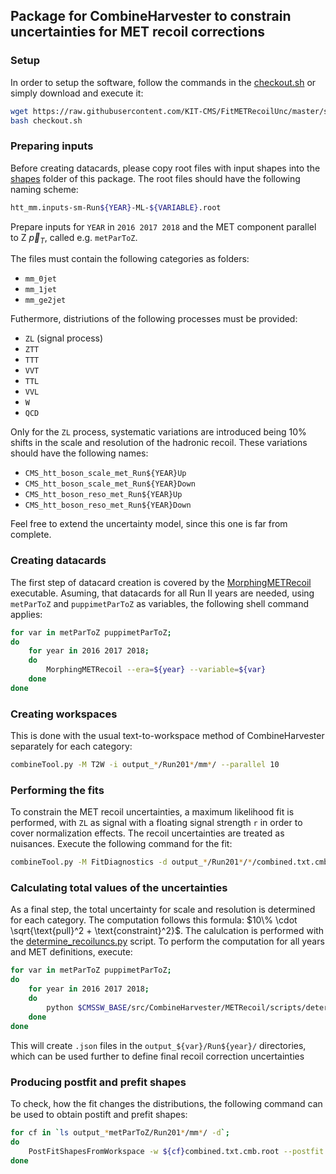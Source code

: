 ## Package for CombineHarvester to constrain uncertainties for MET recoil corrections

### Setup

In order to setup the software, follow the commands in the [checkout.sh](https://github.com/KIT-CMS/FitMETRecoilUnc/blob/master/scripts/checkout.sh) or simply download and execute it:

```bash
wget https://raw.githubusercontent.com/KIT-CMS/FitMETRecoilUnc/master/scripts/checkout.sh
bash checkout.sh
```

### Preparing inputs

Before creating datacards, please copy root files with input shapes into the [shapes](https://github.com/KIT-CMS/FitMETRecoilUnc/blob/master/shapes/) folder of this package. The root files should have the following naming scheme:

```bash
htt_mm.inputs-sm-Run${YEAR}-ML-${VARIABLE}.root
```
Prepare inputs for `YEAR` in `2016 2017 2018` and the MET component parallel to Z $`\vec{p}_{T}`$, called e.g. `metParToZ`.

The files must contain the following categories as folders:
 * `mm_0jet`
 * `mm_1jet`
 * `mm_ge2jet`

Futhermore, distriutions of the following processes must be provided:

 * `ZL` (signal process)
 * `ZTT`
 * `TTT`
 * `VVT`
 * `TTL`
 * `VVL`
 * `W`
 * `QCD`

Only for the `ZL` process, systematic variations are introduced being 10% shifts in the scale and resolution of the hadronic recoil. These variations should have the following names:

 * `CMS_htt_boson_scale_met_Run${YEAR}Up`
 * `CMS_htt_boson_scale_met_Run${YEAR}Down`
 * `CMS_htt_boson_reso_met_Run${YEAR}Up`
 * `CMS_htt_boson_reso_met_Run${YEAR}Down`

Feel free to extend the uncertainty model, since this one is far from complete.

### Creating datacards

The first step of datacard creation is covered by the [MorphingMETRecoil](https://github.com/KIT-CMS/FitMETRecoilUnc/blob/master/bin/MorphingMETRecoil.cpp) executable. Asuming, that datacards for all Run II years are needed, using `metParToZ` and `puppimetParToZ` as variables, the following shell command applies:

```bash
for var in metParToZ puppimetParToZ;
do
    for year in 2016 2017 2018;
    do
        MorphingMETRecoil --era=${year} --variable=${var}
    done
done
```

### Creating workspaces

This is done with the usual text-to-workspace method of CombineHarvester separately for each category:

```bash
combineTool.py -M T2W -i output_*/Run201*/mm*/ --parallel 10
```

### Performing the fits

To constrain the MET recoil uncertainties, a maximum likelihood fit is performed, with `ZL` as signal with a floating signal strength `r` in order to cover normalization effects. The recoil uncertainties are treated as nuisances. Execute the following command for the fit:

```bash
combineTool.py -M FitDiagnostics -d output_*/Run201*/*/combined.txt.cmb.root --there
```


### Calculating total values of the uncertainties

As a final step, the total uncertainty for scale and resolution is determined for each category. The computation follows this formula: $`10\% \cdot \sqrt{\text{pull}^2 + \text{constraint}^2}`$.
The calulcation is performed with the [determine_recoiluncs.py](https://github.com/KIT-CMS/FitMETRecoilUnc/blob/master/scripts/determine_recoiluncs.py) script. To perform the computation for all years and MET definitions, execute:

```bash
for var in metParToZ puppimetParToZ;
do
    for year in 2016 2017 2018;
    do
        python $CMSSW_BASE/src/CombineHarvester/METRecoil/scripts/determine_recoiluncs.py --initial_shift 0.1 --input_dir output_${var}/Run${year}/
    done
done
```

This will create `.json` files in the `output_${var}/Run${year}/` directories, which can be used further to define final recoil correction uncertainties

### Producing postfit and prefit shapes

To check, how the fit changes the distributions, the following command can be used to obtain postift and prefit shapes:

```bash
for cf in `ls output_*metParToZ/Run201*/mm*/ -d`;
do
    PostFitShapesFromWorkspace -w ${cf}combined.txt.cmb.root --postfit -f ${cf}fitDiagnostics.Test.root:fit_s -o ${cf}postfit_shapes.root
done
```
